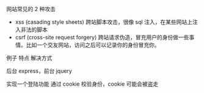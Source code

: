 网站常见的 2 种攻击

- xss (casading style sheets) 跨站脚本攻击，很像 sql 注入，在某些网站上注入非法的脚本
- csrf (cross-site request forgery) 跨站请求伪造，冒充用户的身份做一些事情。比如一个交友网站，访问之后可以记录你的身份冒充你。

例子 特点 解决方式

后台 express，前台 jquery

实现一个登陆功能
通过 cookie 校验身份，cookie 可能会被盗走

